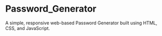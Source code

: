 # Password_Generator
A simple, responsive web-based Password Generator built using HTML, CSS, and JavaScript.
